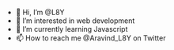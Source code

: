 - 👋 Hi, I’m @L8Y
- 👀 I’m interested in web development
- 🌱 I’m currently learning Javascript
- 📫 How to reach me @Aravind_L8Y on Twitter

<!---
L8Y/L8Y is a ✨ special ✨ repository because its `README.md` (this file) appears on your GitHub profile.
You can click the Preview link to take a look at your changes.
--->

